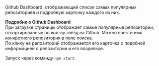 Github Dashboard, отображающий список самых популярных репозиториев и подробную карточку каждого из них. <br>

**Подробно о Github Dashboard**<br>
При загрузке страницы отображает самые популярные репозитории, отсортированные по кол-ву звёзд на Github. Можно ввести имя конкретного репозитория в поле поиска.
<br>
По клику на репозиторий отображается его карточка с подобной информацией о репозитории и его владельце.
<br>

Запуск через команду `npm start`.
